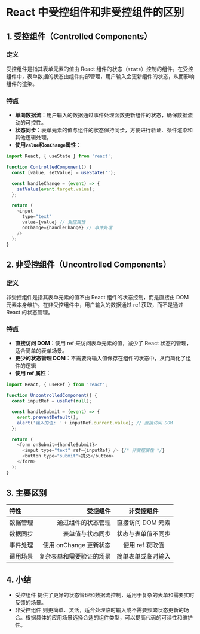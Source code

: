 # React 中受控组件和非受控组件的区别

## 1. 受控组件（Controlled Components）

### 定义

受控组件是指其表单元素的值由 React 组件的状态（`state`）控制的组件。在受控组件中，表单数据的状态由组件内部管理，用户输入会更新组件的状态，从而影响组件的渲染。

### 特点

- **单向数据流**：用户输入的数据通过事件处理函数更新组件的状态，确保数据流动的可控性。
- **状态同步**：表单元素的值与组件的状态保持同步，方便进行验证、条件渲染和其他逻辑处理。
- **使用`value`和`onChange`属性**：

```js
import React, { useState } from 'react';

function ControlledComponent() {
  const [value, setValue] = useState('');

  const handleChange = (event) => {
    setValue(event.target.value);
  };

  return (
    <input
      type="text"
      value={value} // 受控属性
      onChange={handleChange} // 事件处理
    />
  );
}
```

## 2. 非受控组件（Uncontrolled Components）

### 定义

非受控组件是指其表单元素的值不由 React 组件的状态控制，而是直接由 DOM 元素本身维护。在非受控组件中，用户输入的数据通过 ref 获取，而不是通过 React 的状态管理。

### 特点

- **直接访问 DOM**：使用 ref 来访问表单元素的值，减少了 React 状态的管理，适合简单的表单场景。
- **更少的状态管理 DOM**：不需要将输入值保存在组件的状态中，从而简化了组件的逻辑
- **使用 ref 属性**：

```js
import React, { useRef } from 'react';

function UncontrolledComponent() {
  const inputRef = useRef(null);

  const handleSubmit = (event) => {
    event.preventDefault();
    alert('输入的值: ' + inputRef.current.value); // 直接访问 DOM
  };

  return (
    <form onSubmit={handleSubmit}>
      <input type="text" ref={inputRef} /> {/* 非受控属性 */}
      <button type="submit">提交</button>
    </form>
  );
}
```

## 3. 主要区别

| 特性     |                 受控组件 |     非受控组件     |
| :------- | -----------------------: | :----------------: |
| 数据管理 |       通过组件的状态管理 | 直接访问 DOM 元素  |
| 数据同步 |         表单值与状态同步 | 状态与表单值不同步 |
| 事件处理 |   使用 onChange 更新状态 |  使用 ref 获取值   |
| 适用场景 | 复杂表单和需要验证的场景 | 简单表单或临时输入 |

## 4. 小结

- 受控组件 提供了更好的状态管理和数据流控制，适用于复杂的表单和需要实时反馈的场景。
- 非受控组件 则更简单、灵活，适合处理临时输入或不需要频繁状态更新的场合。根据具体的应用场景选择合适的组件类型，可以提高代码的可读性和维护性。
